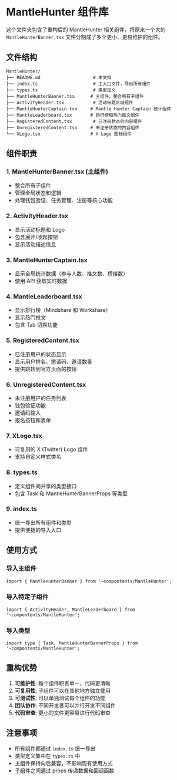 # MantleHunter 组件库

这个文件夹包含了重构后的 MantleHunter 相关组件，将原来一个大的 `MantleHunterBanner.tsx` 文件分割成了多个更小、更易维护的组件。

## 文件结构

```
MantleHunter/
├── README.md                    # 本文档
├── index.ts                     # 主入口文件，导出所有组件
├── types.ts                     # 类型定义
├── MantleHunterBanner.tsx      # 主组件，整合所有子组件
├── ActivityHeader.tsx           # 活动标题区域组件
├── MantleHunterCaptain.tsx     # Mantle Hunter Captain 统计组件
├── MantleLeaderboard.tsx       # 排行榜和热门推文组件
├── RegisteredContent.tsx        # 已注册状态的内容组件
├── UnregisteredContent.tsx     # 未注册状态的内容组件
└── XLogo.tsx                   # X Logo 图标组件
```

## 组件职责

### 1. MantleHunterBanner.tsx (主组件)

- 整合所有子组件
- 管理全局状态和逻辑
- 处理钱包验证、任务管理、注册等核心功能

### 2. ActivityHeader.tsx

- 显示活动标题和 Logo
- 包含展开/收起按钮
- 显示活动描述信息

### 3. MantleHunterCaptain.tsx

- 显示全局统计数据（参与人数、推文数、桥接数）
- 使用 API 获取实时数据

### 4. MantleLeaderboard.tsx

- 显示排行榜（Mindshare 和 Workshare）
- 显示热门推文
- 包含 Tab 切换功能

### 5. RegisteredContent.tsx

- 已注册用户的状态显示
- 显示用户排名、邀请码、邀请数量
- 提供跳转到官方页面的按钮

### 6. UnregisteredContent.tsx

- 未注册用户的任务列表
- 钱包验证功能
- 邀请码输入
- 报名按钮和表单

### 7. XLogo.tsx

- 可复用的 X (Twitter) Logo 组件
- 支持自定义样式类名

### 8. types.ts

- 定义组件间共享的类型接口
- 包含 Task 和 MantleHunterBannerProps 等类型

### 9. index.ts

- 统一导出所有组件和类型
- 提供便捷的导入入口

## 使用方式

### 导入主组件

```tsx
import { MantleHunterBanner } from '~compontents/MantleHunter';
```

### 导入特定子组件

```tsx
import { ActivityHeader, MantleLeaderboard } from '~compontents/MantleHunter';
```

### 导入类型

```tsx
import type { Task, MantleHunterBannerProps } from '~compontents/MantleHunter';
```

## 重构优势

1. **可维护性**: 每个组件职责单一，代码更清晰
2. **可复用性**: 子组件可以在其他地方独立使用
3. **可测试性**: 可以单独测试每个组件的功能
4. **团队协作**: 不同开发者可以并行开发不同组件
5. **代码审查**: 更小的文件更容易进行代码审查

## 注意事项

- 所有组件都通过 `index.ts` 统一导出
- 类型定义集中在 `types.ts` 中
- 主组件保持向后兼容，不影响现有使用方式
- 子组件之间通过 props 传递数据和回调函数
